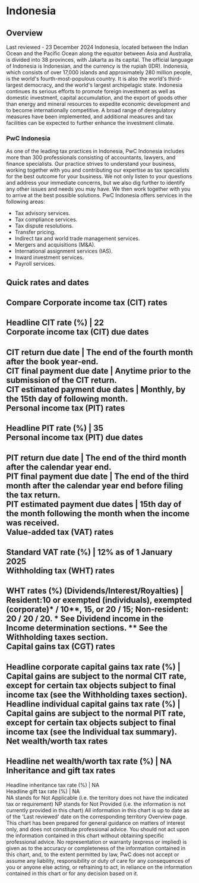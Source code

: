# Indonesia
## Overview
Last reviewed - 23 December 2024
Indonesia, located between the Indian Ocean and the Pacific Ocean along the equator between Asia and Australia, is divided into 38 provinces, with Jakarta as its capital. The official language of Indonesia is Indonesian, and the currency is the rupiah (IDR).
Indonesia, which consists of over 17,000 islands and approximately 280 million people, is the world's fourth-most-populous country. It is also the world's third-largest democracy, and the world's largest archipelagic state.
Indonesia continues its serious efforts to promote foreign investment as well as domestic investment, capital accumulation, and the export of goods other than energy and mineral resources to expedite economic development and to become internationally competitive. A broad range of deregulatory measures have been implemented, and additional measures and tax facilities can be expected to further enhance the investment climate.
### PwC Indonesia
As one of the leading tax practices in Indonesia, PwC Indonesia includes more than 300 professionals consisting of accountants, lawyers, and finance specialists. Our practice strives to understand your business, working together with you and contributing our expertise as tax specialists for the best outcome for your business. We not only listen to your questions and address your immediate concerns, but we also dig further to identify any other issues and needs you may have. We then work together with you to arrive at the best possible solutions.
PwC Indonesia offers services in the following areas:
  * Tax advisory services.
  * Tax compliance services.
  * Tax dispute resolutions.
  * Transfer pricing.
  * Indirect tax and world trade management services.
  * Mergers and acquisitions (M&A).
  * International assignment services (IAS).
  * Inward investment services.
  * Payroll services.


## Quick rates and dates
Compare
Corporate income tax (CIT) rates   
---  
Headline CIT rate (%) |  22  
Corporate income tax (CIT) due dates   
---  
CIT return due date |  The end of the fourth month after the book year-end.  
CIT final payment due date |  Anytime prior to the submission of the CIT return.  
CIT estimated payment due dates |  Monthly, by the 15th day of following month.  
Personal income tax (PIT) rates   
---  
Headline PIT rate (%) |  35  
Personal income tax (PIT) due dates   
---  
PIT return due date |  The end of the third month after the calendar year end.  
PIT final payment due date |  The end of the third month after the calendar year end before filing the tax return.  
PIT estimated payment due dates |  15th day of the month following the month when the income was received.  
Value-added tax (VAT) rates   
---  
Standard VAT rate (%) |  12% as of 1 January 2025   
Withholding tax (WHT) rates   
---  
WHT rates (%) (Dividends/Interest/Royalties) |  Resident:10 or exempted (individuals), exempted (corporate)* / 10**, 15, or 20 / 15; Non-resident: 20 / 20 / 20. * See Dividend income in the Income determination sections. ** See the Withholding taxes section.  
Capital gains tax (CGT) rates   
---  
Headline corporate capital gains tax rate (%) |  Capital gains are subject to the normal CIT rate, except for certain tax objects subject to final income tax (see the Withholding taxes section).  
Headline individual capital gains tax rate (%) |  Capital gains are subject to the normal PIT rate, except for certain tax objects subject to final income tax (see the Individual tax summary).  
Net wealth/worth tax rates   
---  
Headline net wealth/worth tax rate (%) |  NA  
Inheritance and gift tax rates   
---  
Headline inheritance tax rate (%) |  NA  
Headline gift tax rate (%) |  NA  
NA stands for Not Applicable (i.e. the territory does not have the indicated tax or requirement)
NP stands for Not Provided (i.e. the information is not currently provided in this chart) 
All information in this chart is up to date as of the 'Last reviewed' date on the corresponding territory Overview page. This chart has been prepared for general guidance on matters of interest only, and does not constitute professional advice. You should not act upon the information contained in this chart without obtaining specific professional advice. No representation or warranty (express or implied) is given as to the accuracy or completeness of the information contained in this chart, and, to the extent permitted by law, PwC does not accept or assume any liability, responsibility or duty of care for any consequences of you or anyone else acting, or refraining to act, in reliance on the information contained in this chart or for any decision based on it.
